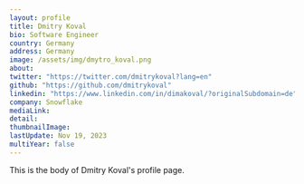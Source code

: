 ```yaml
---
layout: profile
title: Dmitry Koval
bio: Software Engineer
country: Germany
address: Germany
image: /assets/img/dmytro_koval.png
about:
twitter: "https://twitter.com/dmitrykoval?lang=en"
github: "https://github.com/dmitrykoval"
linkedin: "https://www.linkedin.com/in/dimakoval/?originalSubdomain=de"
company: Snowflake
mediaLink:
detail: 
thumbnailImage:
lastUpdate: Nov 19, 2023
multiYear: false
---
```


This is the body of Dmitry Koval's profile page.
